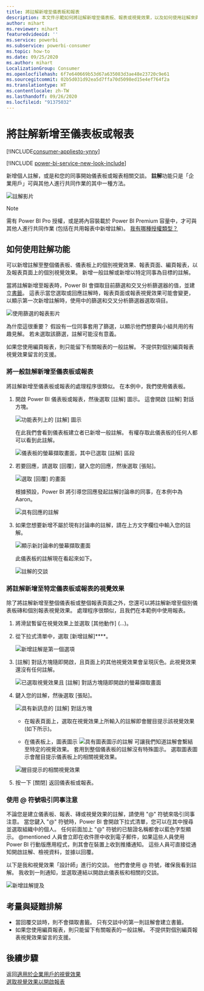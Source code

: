 ```yaml
---
title: 將註解新增至儀表板和報表
description: 本文件示範如何將註解新增至儀表板、報表或視覺效果，以及如何使用註解來與共同作業者交談。
author: mihart
ms.reviewer: mihart
featuredvideoid: ''
ms.service: powerbi
ms.subservice: powerbi-consumer
ms.topic: how-to
ms.date: 09/25/2020
ms.author: mihart
LocalizationGroup: Consumer
ms.openlocfilehash: 6f7e640669b53d67a635083d3ae48e23720c9e61
ms.sourcegitcommit: 02b5d031d92ea5d7ffa70d5098ed15e4ef764f2a
ms.translationtype: HT
ms.contentlocale: zh-TW
ms.lasthandoff: 09/26/2020
ms.locfileid: "91375032"
---
```

# <a name="add-comments-to-a-dashboard-or-report"></a>將註解新增至儀表板或報表

[!INCLUDE[consumer-appliesto-ynny](../includes/consumer-appliesto-ynny.md)]

[!INCLUDE [power-bi-service-new-look-include](../includes/power-bi-service-new-look-include.md)]

新增個人註解，或是和您的同事開始儀表板或報表相關交談。 **註解**功能只是「企業用戶」可與其他人進行共同作業的其中一種方法。 

![註解影片](media/end-user-comment/comment.gif)

> [!NOTE]
> 需有 Power BI Pro 授權，或是將內容裝載於 Power BI Premium 容量中，才可與其他人進行共同作業 (包括在共用報表中新增註解)。 [我有哪種授權類型？](end-user-license.md)

## <a name="how-to-use-the-comments-feature"></a>如何使用註解功能
可以新增註解至整個儀表板、儀表板上的個別視覺效果、報表頁面、編頁報表，以及報表頁面上的個別視覺效果。 新增一般註解或新增以特定同事為目標的註解。  

當將註解新增至報表時，Power BI 會擷取目前篩選和交叉分析篩選器的值，並建立[書籤](end-user-bookmarks.md)。 這表示當您選取或回應註解時，報表頁面或報表視覺效果可能會變更，以顯示第一次新增註解時，使用中的篩選和交叉分析篩選器選取項目。  

![使用篩選的報表影片](media/end-user-comment/power-bi-comment.gif)

為什麼這很重要？ 假設有一位同事套用了篩選，以顯示他們想要與小組共用的有趣見解。 若未選取該篩選，註解可能沒有意義。

如果您使用編頁報表，則只能留下有關報表的一般註解。  不提供對個別編頁報表視覺效果留言的支援。

### <a name="add-a-general-comment-to-a-dashboard-or-report"></a>將一般註解新增至儀表板或報表
將註解新增至儀表板或報表的處理程序很類似。  在本例中，我們使用儀表板。 

1. 開啟 Power BI 儀表板或報表，然後選取 [註解] 圖示。 這會開啟 [註解] 對話方塊。

    ![功能表列上的 [註解] 圖示](media/end-user-comment/power-bi-comment-icon.png)

    在此我們會看到儀表板建立者已新增一般註解。  有權存取此儀表板的任何人都可以看到此註解。

    ![儀表板的螢幕擷取畫面，其中已選取 [註解] 區段](media/end-user-comment/power-bi-first-comments.png)

2. 若要回應，請選取 [回覆]，鍵入您的回應，然後選取 [張貼]。  

    ![選取 [回覆] 的畫面](media/end-user-comment/power-bi-comments-reply.png)

    根據預設，Power BI 將引導您回應發起註解討論串的同事，在本例中為 Aaron。 

    ![具有回應的註解](media/end-user-comment/power-bi-respond.png)

 3. 如果您想要新增不屬於現有討論串的註解，請在上方文字欄位中輸入您的註解。

    ![顯示新討論串的螢幕擷取畫面](media/end-user-comment/power-bi-new-commenting.png)

    此儀表板的註解現在看起來如下。

    ![註解的交談](media/end-user-comment/power-bi-conversation.png)

### <a name="add-a-comment-to-a-specific-dashboard-or-report-visual"></a>將註解新增至特定儀表板或報表的視覺效果
除了將註解新增至整個儀表板或整個報表頁面之外，您還可以將註解新增至個別儀表板磚和個別報表視覺效果。 處理程序很類似，且我們在本範例中使用報表。

1. 將滑鼠暫留在視覺效果上並選取 [其他動作] \(...\)。    
2. 從下拉式清單中，選取 [新增註解]****。

    ![新增註解是第一個選項](media/end-user-comment/power-bi-comment-reports.png)  

3.  [註解] 對話方塊隨即開啟，且頁面上的其他視覺效果會呈現灰色。此視覺效果還沒有任何註解。 

    ![已選取視覺效果且 [註解] 對話方塊隨即開啟的螢幕擷取畫面](media/end-user-comment/power-bi-comments-column.png)  

4. 鍵入您的註解，然後選取 [張貼]。

    ![具有新訊息的 [註解] 對話方塊](media/end-user-comment/power-bi-comment-spikes.png)  

    - 在報表頁面上，選取在視覺效果上所輸入的註解即會醒目提示該視覺效果 (如下所示)。

    - 在儀表板上，圖表圖示 ![具有圖表圖示的註解](media/end-user-comment/power-bi-comment-chart-icon.png) 可讓我們知道註解會繫結至特定的視覺效果。 套用到整個儀表板的註解沒有特殊圖示。 選取圖表圖示會醒目提示儀表板上的相關視覺效果。
    

    ![醒目提示的相關視覺效果](media/end-user-comment/power-bi-highlights.png)

5. 按一下 [關閉] 返回儀表板或報表。

### <a name="get-your-colleagues-attention-by-using-the--sign"></a>使用 @ 符號吸引同事注意
不論您是建立儀表板、報表、磚或視覺效果的註解，請使用 "\@" 符號來吸引同事注意。  當您鍵入 "\@" 符號時，Power BI 會開啟下拉式清單，您可以在其中搜尋並選取組織中的個人。 任何前面加上 "\@" 符號的已驗證名稱都會以藍色字型顯示。 @mentioned 人員會立即在收件匣中收到電子郵件，如果這些人員使用 Power BI 行動版應用程式，則其會在裝置上收到推播通知。 這些人員可直接從通知開啟註解、檢視資料，並據以回覆。

以下是我和視覺效果「設計師」進行的交談。 他們會使用 @ 符號，確保我看到註解。 我收到一則通知，並選取連結以開啟此儀表板和相關的交談。  

![新增註解提及](media/end-user-comment/power-bi-comment-conversation.png)  

## <a name="considerations-and-troubleshooting"></a>考量與疑難排解

- 當回覆交談時，則不會擷取書籤。 只有交談中的第一則註解會建立書籤。
- 如果您使用編頁報表，則只能留下有關報表的一般註解。  不提供對個別編頁報表視覺效果留言的支援。

## <a name="next-steps"></a>後續步驟
返回[適用於企業用戶的視覺效果](end-user-visualizations.md)    
[選取視覺效果以開啟報表](end-user-report-open.md)
